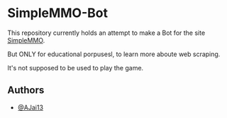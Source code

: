 # SimpleMMO-Bot

This repository currently holds an attempt to make a Bot for the site [SimpleMMO](https://web.simple-mmo.com).

But ONLY for educational porpusesl, to learn more aboute web scraping.

It's not supposed to be used to play the game. 


## Authors

- [@AJai13](https://github.com/AJai13)
